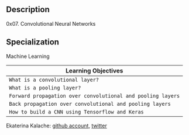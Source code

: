 ## Description
0x07. Convolutional Neural Networks
## Specialization
Machine Learning

| Learning Objectives  |
| ---------------- |
|    `What is a convolutional layer?` |
|    `What is a pooling layer?` |
|    `Forward propagation over convolutional and pooling layers` |
|    `Back propagation over convolutional and pooling layers` |
|    `How to build a CNN using Tensorflow and Keras` |

Ekaterina Kalache: [github account](https://github.com/KatyaKalache), [twitter](https://twitter.com/KatyaKalache)

